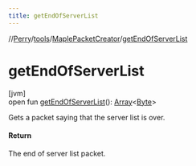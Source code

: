 ```yaml
---
title: getEndOfServerList
---
```

//[Perry](../../../index.html)/[tools](../index.html)/[MaplePacketCreator](index.html)/[getEndOfServerList](get-end-of-server-list.html)



# getEndOfServerList



[jvm]\
open fun [getEndOfServerList](get-end-of-server-list.html)(): [Array](https://kotlinlang.org/api/latest/jvm/stdlib/kotlin/-array/index.html)&lt;[Byte](https://kotlinlang.org/api/latest/jvm/stdlib/kotlin/-byte/index.html)&gt;



Gets a packet saying that the server list is over.



#### Return



The end of server list packet.




